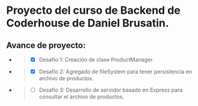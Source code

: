 # Proyecto del curso de Backend de Coderhouse de Daniel Brusatin.

## Avance de proyecto:
* >- [x] Desafío 1: Creación de clase ProductManager.
* >- [x] Desafío 2: Agregado de fileSystem para tener persistencia en archivo de productos.
* >- [ ] Desafío 3: Desarrollo de servidor basado en Express para consultar el archivo de productos.
